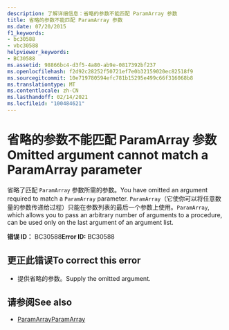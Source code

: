 ```yaml
---
description: 了解详细信息：省略的参数不能匹配 ParamArray 参数
title: 省略的参数不能匹配 ParamArray 参数
ms.date: 07/20/2015
f1_keywords:
- bc30588
- vbc30588
helpviewer_keywords:
- BC30588
ms.assetid: 98866bc4-d3f5-4a80-ab9e-0817392bf237
ms.openlocfilehash: f2d92c28252f50721ef7e0b32159020ec82518f9
ms.sourcegitcommit: 10e719780594efc781b15295e499c66f316068b8
ms.translationtype: MT
ms.contentlocale: zh-CN
ms.lasthandoff: 02/14/2021
ms.locfileid: "100484621"
---
```

# <a name="omitted-argument-cannot-match-a-paramarray-parameter"></a><span data-ttu-id="ac078-103">省略的参数不能匹配 ParamArray 参数</span><span class="sxs-lookup"><span data-stu-id="ac078-103">Omitted argument cannot match a ParamArray parameter</span></span>

<span data-ttu-id="ac078-104">省略了匹配 `ParamArray` 参数所需的参数。</span><span class="sxs-lookup"><span data-stu-id="ac078-104">You have omitted an argument required to match a `ParamArray` parameter.</span></span> <span data-ttu-id="ac078-105">`ParamArray`（它使你可以将任意数量的参数传递给过程）只能在参数列表的最后一个参数上使用。</span><span class="sxs-lookup"><span data-stu-id="ac078-105">`ParamArray`, which allows you to pass an arbitrary number of arguments to a procedure, can be used only on the last argument of an argument list.</span></span>  
  
 <span data-ttu-id="ac078-106">**错误 ID：** BC30588</span><span class="sxs-lookup"><span data-stu-id="ac078-106">**Error ID:** BC30588</span></span>  
  
## <a name="to-correct-this-error"></a><span data-ttu-id="ac078-107">更正此错误</span><span class="sxs-lookup"><span data-stu-id="ac078-107">To correct this error</span></span>  
  
- <span data-ttu-id="ac078-108">提供省略的参数。</span><span class="sxs-lookup"><span data-stu-id="ac078-108">Supply the omitted argument.</span></span>  
  
## <a name="see-also"></a><span data-ttu-id="ac078-109">请参阅</span><span class="sxs-lookup"><span data-stu-id="ac078-109">See also</span></span>

- [<span data-ttu-id="ac078-110">ParamArray</span><span class="sxs-lookup"><span data-stu-id="ac078-110">ParamArray</span></span>](../language-reference/modifiers/paramarray.md)
